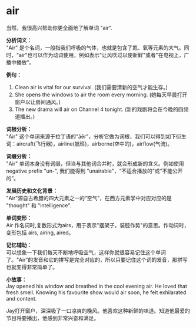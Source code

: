 # air

当然，我很高兴帮助你更全面地了解单词 "air".

  

**分析词义：**  
"Air" 是个名词，一般指我们呼吸的气体，也就是包含了氮、氧等元素的大气。同时，"air"也可以作为动词使用，例如表示"让风吹过以使新鲜"或者"在电视上，广播中播放"。

  

**例句：**

  

1.  Clean air is vital for our survival. (我们需要清新的空气才能生存。)
2.  She opens the windows to air the room every morning. (她每天早晨打开窗户以让房间通风。)
3.  The new drama will air on Channel 4 tonight. (新的戏剧将会在今晚的四频道播出。)

  

**词根分析：**  
"Air" 这个单词来源于拉丁语的"āēr"，分析它做为词根，我们可以得到如下衍生词：aircraft(飞行器)，airline(航班)，airborne(空中的)，airflow(气流)。

  

**词缀分析：**  
"Air" 单词本身没有词缀，但当与其他词合并时，就会形成新的含义。例如使用 negative prefix "un-", 我们能得到 "unairable"，“不适合播放的”或“不能公开的”。

  

**发展历史和文化背景：**  
"Air"源自古希腊的四大元素之一的“空气”，在西方元素学中对应对应的是 "thought" 和 "intelligence".

  

**单词变形：**  
Air 作名词时,复数形式为airs，用于表示"摆架子，装腔作势"的意思。作动词时，变形包括 airs, airing, aired。

  

**记忆辅助：**  
可以想象一下我们每天不断地呼吸空气，这样你就很容易记住这个单词了。“Air”的发音和它的拼写是完全对应的，所以只要记住这个词的发音，那拼写也就变得非常简单了。

  

**小故事：**  
Jay opened his window and breathed in the cool evening air. He loved that fresh smell. Knowing his favourite show would air soon, he felt exhilarated and content.

  

Jay打开窗户，深深吸了一口凉爽的晚风。他喜欢这种新鲜的味道。知道他最爱的节目将要播出，他感到非常兴奋和满足。
